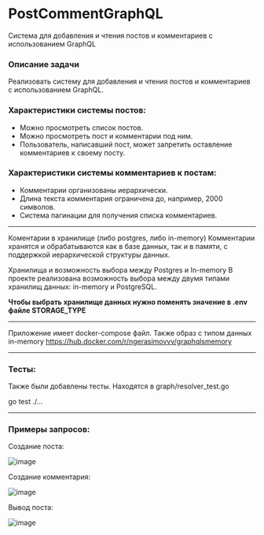 # PostCommentGraphQL
Система для добавления и чтения постов и комментариев с использованием GraphQL

### Описание задачи
Реализовать систему для добавления и чтения постов и комментариев с использованием GraphQL.

### Характеристики системы постов:
- Можно просмотреть список постов.
- Можно просмотреть пост и комментарии под ним.
- Пользователь, написавший пост, может запретить оставление комментариев к своему посту.
### Характеристики системы комментариев к постам:
- Комментарии организованы иерархически.
- Длина текста комментария ограничена до, например, 2000 символов.
- Система пагинации для получения списка комментариев.
____
Коментарии в хранилище (либо postgres, либо in-memory)
Комментарии хранятся и обрабатываются как в базе данных, так и в памяти, с поддержкой иерархической структуры данных.

Хранилища и возможность выбора между Postgres и In-memory
В проекте реализована возможность выбора между двумя типами хранилищ данных: in-memory и PostgreSQL. 

**Чтобы выбрать хранилище данных нужно поменять значение в .env файле STORAGE_TYPE**
____
Приложение имеет docker-compose файл. Также образ с типом данных in-memory https://hub.docker.com/r/ngerasimovvv/graphqlsmemory
____
### Тесты:
Также были добавлены тесты. Находятся в graph/resolver_test.go

go test ./...
____
### Примеры запросов: 
Создание поста: 

![image](https://github.com/user-attachments/assets/9bd64a15-a98d-4a32-9755-8d16dae5ff3e)

Создание комментария: 

![image](https://github.com/user-attachments/assets/81142d0c-d1d3-4311-8ce2-133f97eaf5f5)

Вывод поста: 

![image](https://github.com/user-attachments/assets/ac6b6bb3-26ee-433d-b9a3-713bdd8ece17)


